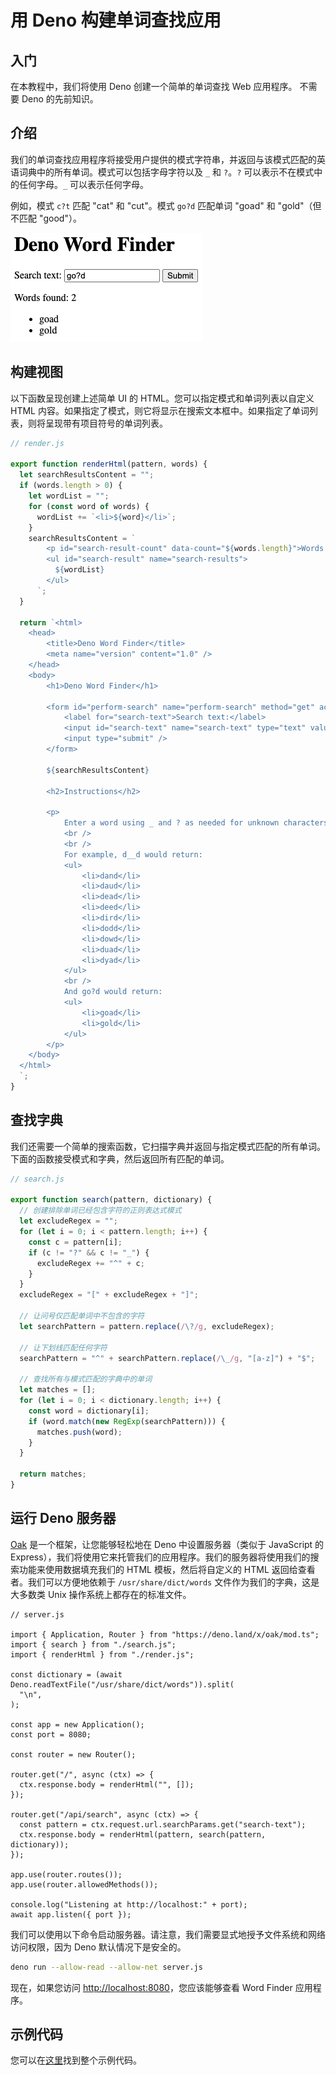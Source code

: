 # 用 Deno 构建单词查找应用

## 入门

在本教程中，我们将使用 Deno 创建一个简单的单词查找 Web 应用程序。 不需要 Deno
的先前知识。

## 介绍

我们的单词查找应用程序将接受用户提供的模式字符串，并返回与该模式匹配的英语词典中的所有单词。模式可以包括字母字符以及
`_` 和 `?`。`?` 可以表示不在模式中的任何字母。`_` 可以表示任何字母。

例如，模式 `c?t` 匹配 "cat" 和 "cut"。模式 `go?d` 匹配单词 "goad" 和
"gold"（但不匹配 "good"）。

![未命名](../images/word_finder.png)

## 构建视图

以下函数呈现创建上述简单 UI 的 HTML。您可以指定模式和单词列表以自定义 HTML
内容。如果指定了模式，则它将显示在搜索文本框中。如果指定了单词列表，则将呈现带有项目符号的单词列表。

```jsx
// render.js

export function renderHtml(pattern, words) {
  let searchResultsContent = "";
  if (words.length > 0) {
    let wordList = "";
    for (const word of words) {
      wordList += `<li>${word}</li>`;
    }
    searchResultsContent = `
        <p id="search-result-count" data-count="${words.length}">Words found: ${words.length}</p>
        <ul id="search-result" name="search-results"> 
          ${wordList}
        </ul>
      `;
  }

  return `<html>
    <head>
        <title>Deno Word Finder</title>
        <meta name="version" content="1.0" />
    </head>
    <body>
        <h1>Deno Word Finder</h1>
  
        <form id="perform-search" name="perform-search" method="get" action="/api/search">
            <label for="search-text">Search text:</label>
            <input id="search-text" name="search-text" type="text" value="${pattern}" />
            <input type="submit" />
        </form>
  
        ${searchResultsContent}
  
        <h2>Instructions</h2>
  
        <p>
            Enter a word using _ and ? as needed for unknown characters. Using ? means to include letters that aren't already used (you can think of it as a "Wheel of Fortune" placeholder). Using _ will find words that contain any character (whether it's currently "revealed" or not).
            <br />
            <br />
            For example, d__d would return:
            <ul>
                <li>dand</li>
                <li>daud</li>
                <li>dead</li>
                <li>deed</li>
                <li>dird</li>
                <li>dodd</li>
                <li>dowd</li>
                <li>duad</li>
                <li>dyad</li>
            </ul>
            <br />
            And go?d would return:
            <ul>
                <li>goad</li>
                <li>gold</li>
            </ul>
        </p>
    </body>
  </html>
  `;
}
```

## 查找字典

我们还需要一个简单的搜索函数，它扫描字典并返回与指定模式匹配的所有单词。下面的函数接受模式和字典，然后返回所有匹配的单词。

```jsx
// search.js

export function search(pattern, dictionary) {
  // 创建排除单词已经包含字符的正则表达式模式
  let excludeRegex = "";
  for (let i = 0; i < pattern.length; i++) {
    const c = pattern[i];
    if (c != "?" && c != "_") {
      excludeRegex += "^" + c;
    }
  }
  excludeRegex = "[" + excludeRegex + "]";

  // 让问号仅匹配单词中不包含的字符
  let searchPattern = pattern.replace(/\?/g, excludeRegex);

  // 让下划线匹配任何字符
  searchPattern = "^" + searchPattern.replace(/\_/g, "[a-z]") + "$";

  // 查找所有与模式匹配的字典中的单词
  let matches = [];
  for (let i = 0; i < dictionary.length; i++) {
    const word = dictionary[i];
    if (word.match(new RegExp(searchPattern))) {
      matches.push(word);
    }
  }

  return matches;
}
```

## 运行 Deno 服务器

[Oak](https://deno.land/x/oak@v11.1.0) 是一个框架，让您能够轻松地在 Deno
中设置服务器（类似于 JavaScript 的
Express），我们将使用它来托管我们的应用程序。我们的服务器将使用我们的搜索功能来使用数据填充我们的
HTML 模板，然后将自定义的 HTML 返回给查看者。我们可以方便地依赖于
`/usr/share/dict/words` 文件作为我们的字典，这是大多数类 Unix
操作系统上都存在的标准文件。

```jsx, ignore
// server.js

import { Application, Router } from "https://deno.land/x/oak/mod.ts";
import { search } from "./search.js";
import { renderHtml } from "./render.js";

const dictionary = (await Deno.readTextFile("/usr/share/dict/words")).split(
  "\n",
);

const app = new Application();
const port = 8080;

const router = new Router();

router.get("/", async (ctx) => {
  ctx.response.body = renderHtml("", []);
});

router.get("/api/search", async (ctx) => {
  const pattern = ctx.request.url.searchParams.get("search-text");
  ctx.response.body = renderHtml(pattern, search(pattern, dictionary));
});

app.use(router.routes());
app.use(router.allowedMethods());

console.log("Listening at http://localhost:" + port);
await app.listen({ port });
```

我们可以使用以下命令启动服务器。请注意，我们需要显式地授予文件系统和网络访问权限，因为
Deno 默认情况下是安全的。

```bash
deno run --allow-read --allow-net server.js
```

现在，如果您访问 [http://localhost:8080](http://localhost:8080/)，您应该能够查看
Word Finder 应用程序。

## 示例代码

您可以在[这里](https://github.com/awelm/deno-word-finder)找到整个示例代码。
